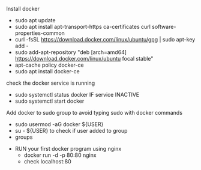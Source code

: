 Install docker 
  - sudo apt update
  - sudo apt install apt-transport-https ca-certificates curl software-properties-common
  - curl -fsSL https://download.docker.com/linux/ubuntu/gpg | sudo apt-key add -
  - sudo add-apt-repository "deb [arch=amd64] https://download.docker.com/linux/ubuntu focal stable"
  - apt-cache policy docker-ce
  - sudo apt install docker-ce

check the docker service is running
  - sudo systemctl status docker
    IF service INACTIVE
  - sudo systemctl start docker

Add docker to sudo group to avoid typing sudo with docker commands
  - sudo usermod -aG docker ${USER}
  - su - ${USER}
  to check if user added to group
  - groups

* RUN your first docker program using nginx
  - docker run -d -p 80:80 nginx
  - check localhost:80

